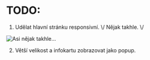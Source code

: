 # TODO:

1. Udělat hlavní stránku responsivní. \\/ Nějak takhle. \\/

![Asi nějak takhle...](https://i.imgur.com/MZHFXku.png)

2. Větší velikost a infokartu zobrazovat jako popup.
